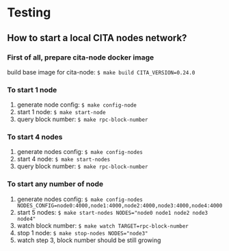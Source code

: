 # Testing

## How to start a local CITA nodes network?

### First of all, prepare cita-node docker image

build base image for cita-node: `$ make build CITA_VERSION=0.24.0`

### To start 1 node

1. generate node config: `$ make config-node`
2. start 1 node: `$ make start-node`
3. query block number: `$ make rpc-block-number`

### To start 4 nodes

1. generate nodes config: `$ make config-nodes`
2. start 4 node: `$ make start-nodes`
3. query block number: `$ make rpc-block-number`

### To start any number of node

1. generate nodes config: `$ make config-nodes NODES_CONFIG=node0:4000,node1:4000,node2:4000,node3:4000,node4:4000`
2. start 5 nodes: `$ make start-nodes NODES="node0 node1 node2 node3 node4"`
3. watch block number: `$ make watch TARGET=rpc-block-number`
4. stop 1 node: `$ make stop-nodes NODES="node3"`
5. watch step 3, block number should be still growing
